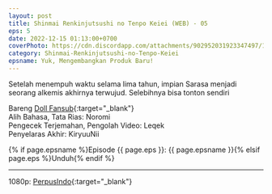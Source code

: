 ```yaml
---
layout: post
title: Shinmai Renkinjutsushi no Tenpo Keiei (WEB) - 05
eps: 5
date: 2022-12-15 01:13:00+0700
coverPhoto: https://cdn.discordapp.com/attachments/902952031923347497/1052599849700307065/mpv-shot0032.jpg
category: Shinmai-Renkinjutsushi-no-Tenpo-Keiei
epsname: Yuk, Mengembangkan Produk Baru!
---
```


Setelah menempuh waktu selama lima tahun, impian Sarasa menjadi seorang alkemis akhirnya terwujud.
Selebihnya bisa tonton sendiri

Bareng [Doll Fansub](https://www.perpusindo.info/user/Leqek){:target="_blank"}<br>
Alih Bahasa, Tata Rias: Noromi<br>
Pengecek Terjemahan, Pengolah Video: Leqek<br>
Penyelaras Akhir: KiryuuNii

{% if page.epsname %}Episode {{ page.eps }}: {{ page.epsname }}{% elsif page.eps %}Unduh{% endif %}

---
1080p: [PerpusIndo](https://www.perpusindo.info/berkas/sBc9m0Hh){:target="_blank"}
